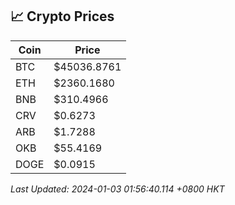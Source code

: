 ## 📈 Crypto Prices

| Coin | Price |
| ---- | ----- |
| BTC | $45036.8761 |
| ETH | $2360.1680 |
| BNB | $310.4966 |
| CRV | $0.6273 |
| ARB | $1.7288 |
| OKB | $55.4169 |
| DOGE | $0.0915 |

_Last Updated: 2024-01-03 01:56:40.114 +0800 HKT_